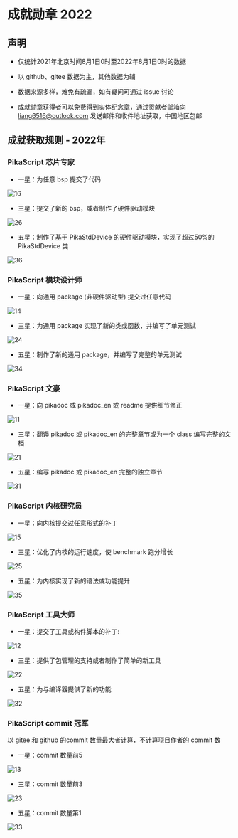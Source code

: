 # 成就勋章 2022

## 声明

- 仅统计2021年北京时间8月1日0时至2022年8月1日0时的数据

- 以 github、gitee 数据为主，其他数据为辅

- 数据来源多样，难免有疏漏，如有疑问可通过 issue 讨论

- 成就勋章获得者可以免费得到实体纪念章，通过贡献者邮箱向 liang6516@outlook.com 发送邮件和收件地址获取，中国地区包邮

## 成就获取规则 - 2022年

### PikaScript 芯片专家

- 一星：为任意 bsp 提交了代码

![16](assets/16.png)

- 三星：提交了新的 bsp，或者制作了硬件驱动模块

![26](assets/26.png)

- 五星：制作了基于 PikaStdDevice  的硬件驱动模块，实现了超过50%的 PikaStdDevice 类

![36](assets/36.png)

### PikaScript 模块设计师

- 一星：向通用 package (非硬件驱动型) 提交过任意代码

![14](assets/14.png)

- 三星：为通用  package 实现了新的类或函数，并编写了单元测试

![24](assets/24.png)

- 五星：制作了新的通用 package，并编写了完整的单元测试

![34](assets/34.png)

### PikaScript 文豪

- 一星：向 pikadoc 或 pikadoc_en 或 readme 提供细节修正

![11](assets/11.png)

- 三星：翻译 pikadoc 或 pikadoc_en 的完整章节或为一个 class 编写完整的文档

![21](assets/21.png)

- 五星：编写 pikadoc 或 pikadoc_en 完整的独立章节

![31](assets/31.png)

### PikaScript 内核研究员

- 一星：向内核提交过任意形式的补丁

![15](assets/15.png)

- 三星：优化了内核的运行速度，使 benchmark 跑分增长

![25](assets/25.png)

- 五星：为内核实现了新的语法或功能提升

![35](assets/35.png)

### PikaScript 工具大师

- 一星：提交了工具或构件脚本的补丁:

![12](assets/12.png)

- 三星：提供了包管理的支持或者制作了简单的新工具

![22](assets/22.png)

- 五星：为与编译器提供了新的功能

![32](assets/32.png)

### PikaScript commit 冠军

以 gitee 和 github 的commit 数量最大者计算，不计算项目作者的 commit 数

- 一星：commit 数量前5

![13](assets/13.png)

- 三星：commit 数量前3

![23](assets/23.png)

- 五星：commit 数量第1

![33](assets/33.png)
